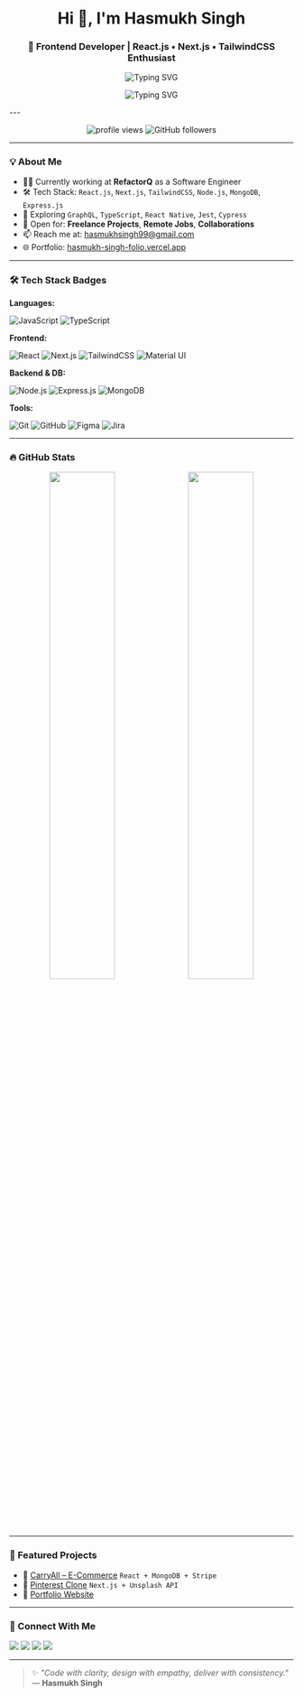 <h1 align="center">Hi 👋, I'm Hasmukh Singh</h1>
<h3 align="center">🚀 Frontend Developer | React.js • Next.js • TailwindCSS Enthusiast</h3>

<p align="center">
  <img src="https://readme-typing-svg.herokuapp.com?font=Fira+Code&weight=600&pause=1000&center=true&vCenter=true&width=500&lines=Frontend+Developer+(1.4+YOE);React.js+%7C+Next.js+%7C+TailwindCSS;Open+to+Freelance+%26+Remote+Roles;Building+Pixel-Perfect+UIs+Everyday" alt="Typing SVG" />
</p>

<p align="center">
  <img src="https://readme-typing-svg.herokuapp.com?font=Fira+Code&weight=600&pause=1000¢er=true&vCenter=true&width=500&lines=Data+%26+Business+Analyst;Python+%7C+SQL+%7C+Power+BI+%7C+Excel;Open+to+Freelance+%26+Remote+Roles;Transforming+Data+into+Insights+Daily" alt="Typing SVG" />
</p>
---

<p align="center">
  <img src="https://komarev.com/ghpvc/?username=hasmukhsingh9901&label=Profile%20views&color=0e75b6&style=flat" alt="profile views" />
  <img src="https://img.shields.io/github/followers/hasmukhsingh9901?label=Followers&style=social" alt="GitHub followers" />
</p>

---

### 💡 About Me

- 🧑‍💻 Currently working at **RefactorQ** as a Software Engineer  
- 🛠️ Tech Stack: `React.js`, `Next.js`, `TailwindCSS`, `Node.js`, `MongoDB`, `Express.js`  
- 🌱 Exploring `GraphQL`, `TypeScript`, `React Native`, `Jest`, `Cypress`  
- 🎯 Open for: **Freelance Projects**, **Remote Jobs**, **Collaborations**  
- 📫 Reach me at: [hasmukhsingh99@gmail.com](mailto:hasmukhsingh99@gmail.com)  
- 🌐 Portfolio: [hasmukh-singh-folio.vercel.app](https://hasmukh-singh-folio.vercel.app)

---

### 🛠️ Tech Stack Badges

**Languages:**

![JavaScript](https://img.shields.io/badge/-JavaScript-black?style=flat-square&logo=javascript)
![TypeScript](https://img.shields.io/badge/-TypeScript-007acc?style=flat-square&logo=typescript)

**Frontend:**

![React](https://img.shields.io/badge/-React.js-61DAFB?style=flat-square&logo=react)
![Next.js](https://img.shields.io/badge/-Next.js-black?style=flat-square&logo=next.js)
![TailwindCSS](https://img.shields.io/badge/-TailwindCSS-38B2AC?style=flat-square&logo=tailwind-css)
![Material UI](https://img.shields.io/badge/-MaterialUI-007FFF?style=flat-square&logo=mui)

**Backend & DB:**

![Node.js](https://img.shields.io/badge/-Node.js-3C873A?style=flat-square&logo=node.js)
![Express.js](https://img.shields.io/badge/-Express.js-black?style=flat-square&logo=express)
![MongoDB](https://img.shields.io/badge/-MongoDB-4EA94B?style=flat-square&logo=mongodb)

**Tools:**

![Git](https://img.shields.io/badge/-Git-F05032?style=flat-square&logo=git)
![GitHub](https://img.shields.io/badge/-GitHub-181717?style=flat-square&logo=github)
![Figma](https://img.shields.io/badge/-Figma-000000?style=flat-square&logo=figma)
![Jira](https://img.shields.io/badge/-Jira-0052CC?style=flat-square&logo=jira)

---

### 🔥 GitHub Stats

<p align="center">
  <img src="https://github-readme-stats.vercel.app/api?username=hasmukhsingh9901&show_icons=true&theme=tokyonight&hide_border=true" width="48%" />
  <img src="https://github-readme-streak-stats.herokuapp.com/?user=hasmukhsingh9901&theme=tokyonight&hide_border=true" width="48%" />
</p>

---

### 🧩 Featured Projects

- 🚛 [CarryAll – E-Commerce](https://carryall.onrender.com) `React + MongoDB + Stripe`
- 📌 [Pinterest Clone](https://pinterest-clone-azure.vercel.app) `Next.js + Unsplash API`
- 💼 [Portfolio Website](https://hasmukh-singh-folio.vercel.app)

---

### 🤝 Connect With Me

<p align="left">
  <a href="mailto:hasmukhsingh99@gmail.com"><img src="https://img.shields.io/badge/Gmail-D14836?style=for-the-badge&logo=gmail&logoColor=white"/></a>
  <a href="https://www.linkedin.com/in/hasmukh-singh-799b65249/"><img src="https://img.shields.io/badge/LinkedIn-blue?style=for-the-badge&logo=linkedin&logoColor=white" /></a>
  <a href="https://wa.me/918103826404"><img src="https://img.shields.io/badge/WhatsApp-25D366?style=for-the-badge&logo=whatsapp&logoColor=white"/></a>
  <a href="https://github.com/hasmukhsingh9901"><img src="https://img.shields.io/badge/GitHub-000?style=for-the-badge&logo=github&logoColor=white"/></a>
</p>

---

> ✨ *"Code with clarity, design with empathy, deliver with consistency."*  
> — **Hasmukh Singh**

